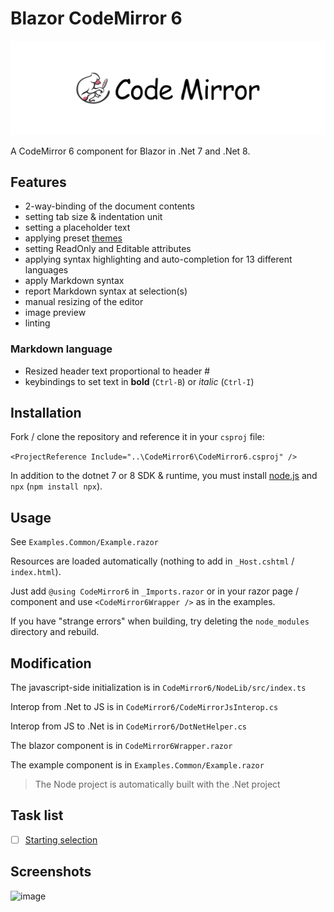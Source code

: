 # Blazor CodeMirror 6

![codemirror.svg](codemirror.svg)

A CodeMirror 6 component for Blazor in .Net 7 and .Net 8.

## Features

- 2-way-binding of the document contents
- setting tab size & indentation unit
- setting a placeholder text
- applying preset [themes](https://github.com/vadimdemedes/thememirror)
- setting ReadOnly and Editable attributes
- applying syntax highlighting and auto-completion for 13 different languages
- apply Markdown syntax
- report Markdown syntax at selection(s)
- manual resizing of the editor
- image preview
- linting

### Markdown language

- Resized header text proportional to header #
- keybindings to set text in **bold** (`Ctrl-B`) or *italic* (`Ctrl-I`)

## Installation

Fork / clone the repository and reference it in your `csproj` file:

`<ProjectReference Include="..\CodeMirror6\CodeMirror6.csproj" />`

In addition to the dotnet 7 or 8 SDK & runtime, you must install [node.js](https://nodejs.org/) and `npx` (`npm install npx`).

## Usage

See `Examples.Common/Example.razor`

Resources are loaded automatically (nothing to add in `_Host.cshtml` / `index.html`).

Just add `@using CodeMirror6` in `_Imports.razor` or in your razor page / component and use `<CodeMirror6Wrapper />` as in the examples.

If you have "strange errors" when building, try deleting the `node_modules` directory and rebuild.

## Modification

The javascript-side initialization is in `CodeMirror6/NodeLib/src/index.ts`

Interop from .Net to JS is in `CodeMirror6/CodeMirrorJsInterop.cs`

Interop from JS to .Net is in `CodeMirror6/DotNetHelper.cs`

The blazor component is in `CodeMirror6Wrapper.razor`

The example component is in `Examples.Common/Example.razor`

> The Node project is automatically built with the .Net project

## Task list

- [ ] [Starting selection](https://codemirror.net/docs/ref/#state.EditorStateConfig.selection)

## Screenshots

![image](https://github.com/gaelj/BlazorCodeMirror6/assets/8884632/141f6b9e-82c4-433a-94d9-a02aba6ac336)
